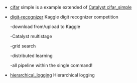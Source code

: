 - [cifar](cifar_simple/Readme.md) simple is a example extended of [Catalyst cifar_simple](https://github.com/catalyst-team/catalyst/tree/master/examples/cifar_simple)
- [digit-recognizer](digit-recognizer/Readme.md) Kaggle digit recognizer competition
    
    -download from/upload to Kaggle
    
    -Catalyst multistage
    
    -grid search
    
    -distributed learning
    
    -all pipeline within the single command!
    
- [hierarchical_logging](hierarchical_logging/Readme.md) Hierarchical logging
